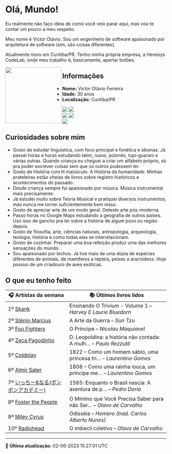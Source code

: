 # Olá, Mundo!

Eu realmente não faço ideia de como você veio parar aqui, mas vou te contar um pouco a meu respeito.

Meu nome é Victor Otávio. Sou um engenheiro de software apaixonado por arquitetura de software (sim, são coisas diferentes).

Atualmente moro em Curitiba/PR. Tenho minha própria empresa, a Henesys CodeLab, onde meu trabalho é, basicamente, apertar botões.

<img align="left" src="https://github.com/vctrtvfrrr/vctrtvfrrr/raw/master/octocat.png" alt="" width="175" />

## Informações

- **Nome:** Victor Otávio Ferreira
- **Idade:** 30 anos
- **Localização:** Curitiba/PR

[![](https://img.shields.io/badge/LinkedIn-victorotavio-blue)](https://www.linkedin.com/in/victorotavio/) [![](https://img.shields.io/badge/Twitter-@vctrtvfrrr-blue)](https://twitter.com/vctrtvfrrr)  
[![](https://img.shields.io/badge/GitHub-vctrtvfrrr-24292e)](https://github.com/vctrtvfrrr) [![](https://img.shields.io/badge/GitLab-vctrtvfrrr-ec5d16)](https://gitlab.com/vctrtvfrrr)  
[![](https://img.shields.io/badge/Email-victor@otavioferreira.com.br-red)](mailto:victor@otavioferreira.com.br)  

## Curiosidades sobre mim

-   Gosto de estudar linguística, com foco principal e fonética e idiomas. Já passei horas e horas estudando latim, russo, polonês, tupi-guarani e várias outras. Quando criança eu cheguei a criar um alfabeto próprio, só pra poder escrever coisas sem que os outros pudessem ler.
-   Gosto de História com H maiúsculo. A História da humanidade. Minhas prateleiras estão cheias de livros sobre registro históricos e acontecimentos do passado.
-   Desde criança sempre fui apaixonado por música. Música instrumental mais precisamente.
-   Já estudei muito sobre Teoria Musical e pratiquei diversos instrumentos, mas nunca me tornei suficientemente bom nisso.
-   Gosto de apreciar arte de um modo geral. Detesto arte pós-moderna.
-   Passo horas no Google Maps estudando a geografia de outros países. Uso isso de gancho pra ler sobre a história de algum povo ou região depois.
-   Gosto de filosofia, arte, ciências naturais, antropologia, arqueologia, teologia, história e como todas elas se interrelacionam.
-   Gosto de cozinhar. Preparar uma boa refeição produz uma das melhores sensações do mundo.
-   Sou apaixonado por bichos. Já tive mais de uma dúzia de espécies diferentes de animais, de mamiferos a répteis, peixes a aracnídeos. Hoje possuo de um criadouro de aves exóticas.


## O que eu tenho feito

|                                                                                            🎧 Artistas da semana                                                                                             |                      📚 Últimos livros lidos                      |
|--------------------------------------------------------------------------------------------------------------------------------------------------------------------------------------------------------------|-------------------------------------------------------------------|
| 1º [Skank](https://www.last.fm/music/Skank)                                                                                                                                                                  | Ensinando O Trivium - Volume 1	–	_Harvey E Laurie Bluedorn_         |
| 2º [Stênio Marcius](https://www.last.fm/music/St%C3%AAnio+Marcius)                                                                                                                                           | A Arte da Guerra	–	_Sun Tzu_                                        |
| 3º [Foo Fighters](https://www.last.fm/music/Foo+Fighters)                                                                                                                                                    | O Príncipe	–	_Nicolau Maquiavel_                                    |
| 4º [Zeca Pagodinho](https://www.last.fm/music/Zeca+Pagodinho)                                                                                                                                                | D. Leopoldina: a história não contada: A mulh…	–	_Paulo Rezzutti_   |
| 5º [Coldplay](https://www.last.fm/music/Coldplay)                                                                                                                                                            | 1822 – Como um homem sábio, uma princesa tri…	–	_Laurentino Gomes_  |
| 6º [Almir Sater](https://www.last.fm/music/Almir+Sater)                                                                                                                                                      | 1808 – Como uma rainha louca, um príncipe me…	–	_Laurentino Gomes_  |
| 7º [いっちー&なる(ボンボンアカデミー)](https://www.last.fm/music/%E3%81%84%E3%81%A3%E3%81%A1%E3%83%BC&%E3%81%AA%E3%82%8B(%E3%83%9C%E3%83%B3%E3%83%9C%E3%83%B3%E3%82%A2%E3%82%AB%E3%83%87%E3%83%9F%E3%83%BC)) | 1565: Enquanto o Brasil nascia: A aventura de p…	–	_Pedro Doria_    |
| 8º [Foster the People](https://www.last.fm/music/Foster+the+People)                                                                                                                                          | O Mínimo que Você Precisa Saber para não Ser…	–	_Olavo de Carvalho_ |
| 9º [Miley Cyrus](https://www.last.fm/music/Miley+Cyrus)                                                                                                                                                      | Odisséia	–	_Homero (trad. Carlos Alberto Nunes)_                    |
| 10º [Radiohead](https://www.last.fm/music/Radiohead)                                                                                                                                                         | O imbecil coletivo	–	_Olavo de Carvalho_                            |


---

🚀 **Última atualização:** 02-06-2023 15:27:01 UTC
